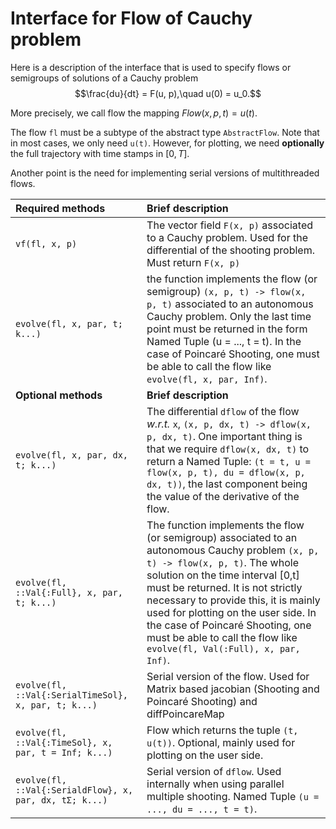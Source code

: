# Interface for Flow of Cauchy problem

Here is a description of the interface that is used to specify flows or semigroups of solutions of a Cauchy problem
$$\frac{du}{dt} = F(u, p),\quad u(0) = u_0.$$

More precisely, we call flow the mapping $Flow(x, p, t) = u(t)$.

The flow `fl` must be a subtype of the abstract type `AbstractFlow`. Note that in most cases, we only need `u(t)`. However, for plotting, we need **optionally** the full trajectory with time stamps in $[0,T]$.

Another point is the need for implementing serial versions of multithreaded flows.

| Required methods |   Brief description                                                                     |
|:------------------------------ |:------------------------------------------- |
| `vf(fl, x, p)`                | The vector field `F(x, p)` associated to a Cauchy problem. Used for the differential of the shooting problem. Must return `F(x, p)`       |
| `evolve(fl, x, par, t; k...)`        | the function implements the flow (or semigroup) `(x, p, t) -> flow(x, p, t)` associated to an autonomous Cauchy problem. Only the last time point must be returned in the form Named Tuple (u = ..., t = t). In the case of Poincaré Shooting, one must be able to call the flow like `evolve(fl, x, par, Inf)`. |
| **Optional methods** | **Brief description**                                                                 |
| `evolve(fl, x, par, dx, t; k...)`       |  The differential `dflow` of the flow *w.r.t.* `x`, `(x, p, dx, t) -> dflow(x, p, dx, t)`. One important thing is that we require `dflow(x, dx, t)` to return a Named Tuple: `(t = t, u = flow(x, p, t), du = dflow(x, p, dx, t))`, the last component being the value of the derivative of the flow.          |
| `evolve(fl, ::Val{:Full}, x, par, t; k...)`       |  The function implements the flow (or semigroup) associated to an autonomous Cauchy problem `(x, p, t) -> flow(x, p, t)`. The whole solution on the time interval [0,t] must be returned. It is not strictly necessary to provide this, it is mainly used for plotting on the user side. In the case of Poincaré Shooting, one must be able to call the flow like `evolve(fl, Val(:Full), x, par, Inf)`.          |
| `evolve(fl, ::Val{:SerialTimeSol}, x, par, t; k...)`       |  Serial version of the flow. Used for Matrix based jacobian (Shooting and Poincaré Shooting) and diffPoincareMap         |
| `evolve(fl, ::Val{:TimeSol}, x, par, t = Inf; k...)`       |  Flow which returns the tuple `(t, u(t))`. Optional, mainly used for plotting on the user side.       |
| `evolve(fl, ::Val{:SerialdFlow}, x, par, dx, tΣ; k...)`       |  Serial version of `dflow`. Used internally when using parallel multiple shooting. Named Tuple `(u = ..., du = ..., t = t)`. |
